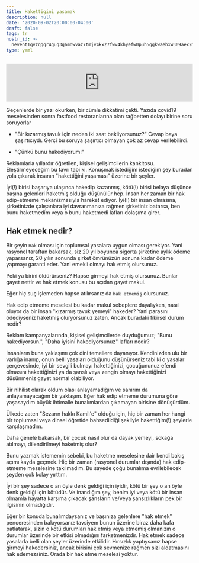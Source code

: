 ```yaml
---
title: Hakettigini yasamak
description: null
date: '2020-09-02T20:00:00-04:00'
draft: false
tags: tr
nostr_id: >-
  nevent1qvzqqqr4guq3gamnwvaz7tmjv4kxz7fwv4khyefw0puh5qgkwaehxw309aex2mrp0yhxummnw3ezucnpdejqz9rhwden5te0wfjkccte9ejxzmt4wvhxjmcprpmhxue69uhhyetvv9ujuumwdae8gtnnda3kjctvqyxhwumn8ghj7mn0wvhxcmmvqyt8wumn8ghj7un9d3shjtnswf5k6ctv9ehx2aqppamhxue69uhkummnw3ezumt0d5q3vamnwvaz7tmjv4kxz7fwdehhxtnnda3kjctvqyd8wumn8ghj7ctjw35kxmr9wvhxcctev4erxtnwv4mhxqg7waehxw309akkcuewv94kgetwd9azuetyw5h8gu30dehhxarjqqs20vf7c575nap3a5tfmfr0hygus5wm49jpxy0x37mmhurde6l5g9qm4au4z
type: yaml
---
```



<iframe src="https://anchor.fm/delirehberi/embed/episodes/Hakettiini-Yaamak-empc72" height="102px" style="width: 100%" frameborder="0" scrolling="no"></iframe>

Geçenlerde bir yazı okurken, bir cümle dikkatimi çekti. Yazıda covid19 meselesinden sonra fastfood restoranlarına olan rağbetten dolayı birine soru soruyorlar

- "Bir kızarmış tavuk için neden iki saat bekliyorsunuz?" 
Cevap baya şaşırtıcıydı. Gerçi bu soruya şaşırtıcı olmayan çok az cevap verilebilirdi.

<!--more-->

- "Çünkü bunu hakediyorum!"

Reklamlarla yıllardır öğretilen, kişisel gelişimcilerin kankitosu. Eleştirmeyeceğim bu tavrı tabi ki. Konuşmak istediğim istediğim şey buradan yola çıkarak insanın "hakettiğini yaşaması" üzerine bir şeyler.

İyi(!) birisi başarıya ulaşınca hakedip kazanmış, kötü(!) birisi belaya düşünce başına gelenleri haketmiş olduğu düşünülür hep. İnsan her zaman bir hak edip-etmeme mekanizmasıyla hareket ediyor. İyi(!) bir insan olmasına, şirketinizde çalışanlara iyi davranmanıza rağmen şirketiniz batarsa, ben bunu haketmedim veya o bunu haketmedi lafları dolaşıma girer. 

## Hak etmek nedir?

Bir şeyin `Hak` olması için toplumsal yasalara uygun olması gerekiyor. Yani rasyonel taraftan bakarsak, siz 20 yıl boyunca sigorta şirketine aylık ödeme yaparsanız, 20 yılın sonunda şirket ömrünüzün sonuna kadar ödeme yapmayı garanti eder. Yani emekli olmayı hak etmiş olursunuz. 

Peki ya birini öldürürseniz? Hapse girmeyi hak etmiş olursunuz. Bunlar gayet nettir ve hak etmek konusu bu açıdan gayet makul.

Eğer hiç suç işlemeden hapse atılırsanız da `hak etmemiş` olursunuz.

Hak edip etmeme meselesi bu kadar makul sebeplere dayalıyken, nasıl oluyor da bir insan "kızarmış tavuk yemeyi" hakeder? Yani parasını ödediyseniz haketmiş oluryorsunuz zaten. Ancak buradaki fikirsel durum nedir?

Reklam kampanyalarında, kişisel gelişimcilerde duyduğumuz; "Bunu hakediyorsun.", "Daha iyisini hakediyorsunuz" lafları nedir?

İnsanların buna yaklaşımı çok dini temellere dayanıyor. Kendinizden ulu bir varlığa inanıp, onun belli yasaları olduğunu düşünürseniz tabi ki o yasalar çerçevesinde, iyi bir sevgili bulmayı hakettiğinizi, çocuğununuz efendi olmasını hakettiğinizi ya da şanslı veya zengin olmayı hakettiğinizi düşünmeniz gayet normal olabiliyor.

Bir nihilist olarak oldum olası anlayamadığım ve sanırım da anlayamayacağım bir yaklaşım. Eğer hak edip etmeme durumuna göre yaşasaydım büyük ihtimalle bunalımlardan çıkamayan birisine dönüşürdüm.

Ülkede zaten "Sezarın hakkı Kamil'e" olduğu için, hiç bir zaman her hangi bir toplumsal veya dinsel öğretide bahsedildiği şekliyle hakettiğim(!) şeylerle karşılaşmadım. 

Daha genele bakarsak, bir çocuk nasıl olur da dayak yemeyi, sokağa atılmayı, dilendirilmeyi haketmiş olur?

Bunu yazmak istememin sebebi, bu haketme meselesine dair kendi bakış açımı kayda geçmek. Hiç bir zaman (rasyonel durumlar dışında) hak edip-etmeme meselesine takılmadım. Bu sayede çoğu bunalıma evrilebilecek şeyden çok kolay yırttım. 

İyi bir şey  sadece o an öyle denk geldiği için iyidir, kötü bir şey o an öyle denk geldiği için kötüdür. Ve inandığım şey, benim iyi veya kötü bir insan olmamla hayatta karşıma çıkacak şansların ve/veya şansızlıkların pek bir ilgisinin olmadığıdır.

Eğer bir konuda bunalımdaysanız ve başınıza gelenlere "hak etmek" penceresinden bakıyorsanız tavsiyem bunun üzerine biraz daha kafa patlatarak, sizin o kötü durumları hak etmiş veya etmemiş olmanızın o durumlar üzerinde bir etkisi olmadığını farketmenizdir. Hak etmek sadece yasalarla belli olan şeyler üzerinde etkilidir. Hırsızlık yaptıysanız hapse girmeyi hakedersiniz, ancak birisini çok sevmenize rağmen sizi aldatmasını hak edemezsiniz. Orada bir hak etme meselesi yoktur. 

